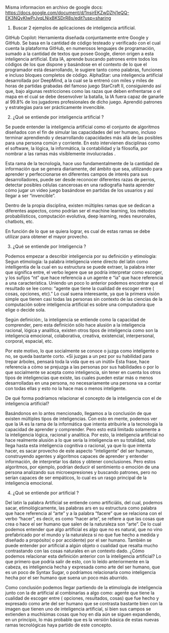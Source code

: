  Misma informacion en archivo de google docs: https://docs.google.com/document/d/1nsirEKZwDZhj1eQQ-EK3NQyKIwPrJvqLNjxBKSDrR8s/edit?usp=sharing
  
  1. Buscar 2 ejemplos de aplicaciones de inteligencia artificial.
  
GitHub Copilot: Herramienta diseñada conjuntamente entre Google y GitHub. Se basa en la cantidad de código testeado y verificado con el cual cuenta la plataforma GitHub, en numerosos lenguajes de programación, sumado a la cantidad de textos que posee Google, dieron origen a esta inteligencia artificial. Esta IA, aprende buscando patrones entre todos los códigos de los que dispone y basándose en el contexto de lo que el programador está desarrollando, le sugiere tanto como palabras, funciones e incluso bloques completos de código.
AlphaStar: una inteligencia artificial desarrollada por DeepMind, a la cual se la entrenó con miles y miles de horas de partidas grabadas del famoso juego StarCraft II, consiguiendo así que, bajo algunas restricciones como las razas que deben enfrentarse o el mapa en el cual se debe desenvolver la batalla, la IA fuera capaz de ganarle al 99.8% de los jugadores profesionales de dicho juego. Aprendió patrones y estrategias para ser prácticamente invencible.


  2. ¿Qué se entiende por inteligencia artificial ?

Se puede entender la inteligencia artificial como el conjunto de algoritmos diseñados con el fin de simular las capacidades del ser humano, incluso terminar aprendiendo y desarrollando capacidades más allá de las posibles para una persona común y corriente.
En esto intervienen disciplinas como el software, la lógica, la informática, la contabilidad y la filosofía, por nombrar a las ramas más visiblemente involucradas .

Esta rama de la tecnología, hace uso fundamentalmente de la cantidad de información que se genera diariamente, del ámbito que sea, utilizando para aprender y perfeccionarse en diferentes campos de interés para sus desarrolladores, puede ser desde reconocer diferentes razas de perros, detectar posibles células cancerosas en una radiografía hasta aprender cómo jugar un video juego basándose en partidas de los usuarios y así llegar a ser “invencible”.

Dentro de la propia disciplina, existen múltiples ramas que se dedican a diferentes aspectos, como podrían ser el machine learning, los métodos probabilísticos, computación evolutiva, deep learning, redes neuronales, chatbots, etc.

En función de lo que se quiera lograr, es cual de estas ramas se debe utilizar para obtener el mayor provecho. 

  3. ¿Qué se entiende por Inteligencia ?

Podemos empezar a describir inteligencia por su definición y etimología:
Segun etimologia: la palabra inteligencia viene directo del latin como intelligentia de la cual en su estructura se puede extraer, la palabra inter que significa entre, el verbo legere que se podría interpretar como escoger, y los sufijos “nt” que hace referencia a un agente e “ia” que hace referencia a una característica.
Uniendo un poco lo anterior podemos encontrar que el resultado se lee como: “agente que tiene la cualidad de escoger entre ( cosas, opciones, etc).”
Lo cual suena interesante, ya que la primera visión simple que tienen casi todas las personas sin contexto de las ciencias de la computación sobre inteligencia artificial es sobre una computadora que elige o decide sola.

Según definición:, la inteligencia se entiende como la capacidad de comprender, pero esta definición sólo hace alusión a la inteligencia racional, lógica y analítica, existen otros tipos de inteligencia como son  la inteligencia emocional, colaborativa, creativa, existencial, interpersonal, corporal, espacial, etc.

Por este motivo, lo que socialmente se conoce o juzga como inteligente o no, se queda bastante corto.
«Si juzgas a un pez por su habilidad para trepar árboles, pensará toda la vida que es un inútil»
Esta frase, hace referencia a cómo se prejuzga a las personas por sus habilidades o por lo que socialmente se acepta como inteligencia, sin tener en cuenta los otros tipos de inteligencias que existe, las cuales pueden estar más o menos desarrolladas en una persona, no necesariamente una persona va a contar con todas ellas y esto no la hace mas o menos inteligente.


De qué forma podríamos relacionar el concepto de la inteligencia con el de inteligencia artificial?


Basándonos en lo antes mencionado, llegamos a la conclusión de que existen múltiples tipos de inteligencias. Con esto en mente, podemos ver que la IA es la rama de la informática que intenta atribuirle a la tecnología la capacidad de aprender y comprender.
Pero esto está limitado solamente a la inteligencia lógica, racional y analítica. 
Por esto, la inteligencia artificial no hace realmente alusión a lo que sería la inteligencia en su totalidad, solo llega hasta esta inteligencia cognitiva o racional, ya que lo que intenta hacer, es sacar provecho de este aspecto “inteligente” del ser humano, construyendo agentes y algoritmos capaces de aprender y entender información, de interpretar los datos y obtener conclusiones. Pero estos algoritmos, por ejemplo, podrían deducir el sentimiento o emoción de una persona analizando sus microexpresiones y buscando patrones, pero no serían capaces de ser empáticos, lo cual es un rasgo principal de la inteligencia emocional.

  4. ¿Qué se entiende por artificial ?

Del latin la palabra Artificial se entiende como artificiālis, del cual, podemos sacar, etimológicamente, las palabras ars en su estructura como palabra que hace referencia al “arte” y a la palabra “facere” que se relaciona con el verbo “hacer”, es decir, es como “hacer arte”, se refiere a que las cosas que crea o hace el ser humano que salen de la naturaleza son “arte”.
 De lo cual podemos entender que algo artificial es algo que no es natural, que no vino prefabricado por el mundo y la naturaleza si no que fue hecho a medida y diseñado a propósito( o por accidente) por el ser humano.
También se puede entender por artificial a algún objeto o cualidad que resalta mucho contrastando con las cosas naturales en un contexto dado.
¿Cómo podemos relacionar esta definición anterior con la inteligencia artificial?
Lo que primero que podría salir de esto, con lo leído anteriormente en la cabeza, es inteligencia hecha y expresada como arte del ser humano, que es un poco de Syntax Sugar, o podríamos relacionarla como inteligencia hecha por el ser humano que suena un poco más aburrido.

Como conclusión podemos llegar partiendo de la etimología de inteligencia junto con la de artificial al combinarlas a algo como: agente que tiene la cualidad de escoger entre ( opciones, resultados, cosas) que fue hecho y expresado como arte del ser humano que se contrasta bastante bien con la imagen que tienen uno de inteligencia artificial, si bien sus campos se extienden a muchísimas cosas que hoy en día aún se siguen expandiendo, en un principio, lo más probable que es la versión básica de estas nuevas ramas tecnológicas haya partido de este concepto.
